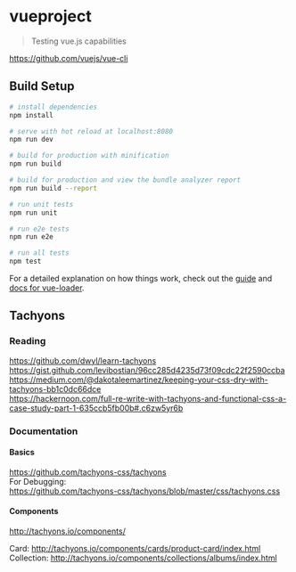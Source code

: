 # vueproject

> Testing vue.js capabilities

https://github.com/vuejs/vue-cli

## Build Setup

``` bash
# install dependencies
npm install

# serve with hot reload at localhost:8080
npm run dev

# build for production with minification
npm run build

# build for production and view the bundle analyzer report
npm run build --report

# run unit tests
npm run unit

# run e2e tests
npm run e2e

# run all tests
npm test
```

For a detailed explanation on how things work, check out the [guide](http://vuejs-templates.github.io/webpack/) and [docs for vue-loader](http://vuejs.github.io/vue-loader).

## Tachyons

### Reading
https://github.com/dwyl/learn-tachyons  
https://gist.github.com/levibostian/96cc285d4235d73f09cdc22f2590ccba  
https://medium.com/@dakotaleemartinez/keeping-your-css-dry-with-tachyons-bb1c0dc66dce  
https://hackernoon.com/full-re-write-with-tachyons-and-functional-css-a-case-study-part-1-635ccb5fb00b#.c6zw5yr6b  

### Documentation
#### Basics
https://github.com/tachyons-css/tachyons  
For Debugging:  
https://github.com/tachyons-css/tachyons/blob/master/css/tachyons.css  

#### Components
http://tachyons.io/components/  

Card: http://tachyons.io/components/cards/product-card/index.html  
Collection: http://tachyons.io/components/collections/albums/index.html  
